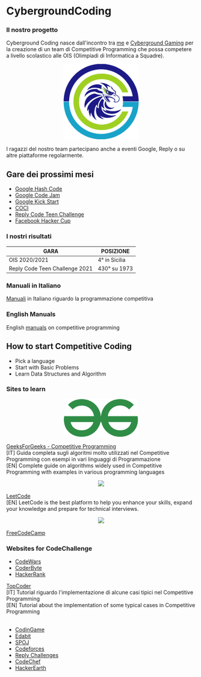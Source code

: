 # CybergroundCoding

### Il nostro progetto
Cyberground Coding nasce dall'incontro tra [me](https://fralabi.github.io/) e [Cyberground Gaming](https://www.facebook.com/Cybergroundgaming) per la creazione di un team di Competitive Programming che possa competere a livello scolastico alle OIS (Olimpiadi di Informatica a Squadre).

<p align="center">
<img src="https://github.com/fralabi/images/blob/main/Cyberground.png" alt="Logo Cyberground Gaming" height="200" width="200"/>
</p>

I ragazzi del nostro team partecipano anche a eventi Google, Reply o su altre piattaforme regolarmente.

## Gare dei prossimi mesi
- [Google Hash Code](https://codingcompetitions.withgoogle.com/hashcode)
- [Google Code Jam](https://codingcompetitions.withgoogle.com/codejam)
- [Google Kick Start](https://codingcompetitions.withgoogle.com/kickstart)
- [COCI](https://hsin.hr/coci/)
- [Reply Code Teen Challenge](https://challenges.reply.com/tamtamy/challenges/category/coding_teen)
- [Facebook Hacker Cup](https://www.facebook.com/codingcompetitions/hacker-cup/)

### I nostri risultati
GARA | POSIZIONE 
-----|----------
OIS 2020/2021 | 4° in Sicilia
Reply Code Teen Challenge 2021 | 430° su 1973

### Manuali in Italiano
[Manuali](https://github.com/fralabi/CybergroundCoding/tree/main/ManualiItaliano) in Italiano riguardo la programmazione competitiva

### English Manuals
English [manuals](https://github.com/fralabi/CybergroundCoding/tree/main/ManualiInglese) on competitive programming

## How to start Competitive Coding
- Pick a language
- Start with Basic Problems
- Learn Data Structures and Algorithm

### Sites to learn

<p align="center">
<img src="https://github.com/fralabi/images/blob/main/1200px-GeeksforGeeks.svg.png" height="100" weight="100" style="align:center">
</p>

[GeeksForGeeks - Competitive Programming](https://www.geeksforgeeks.org/competitive-programming-a-complete-guide/)<br>
[IT] Guida completa sugli algoritmi molto utilizzati nel Competitive Programming con esempi in vari linguaggi di Programmazione<br>
[EN] Complete guide on algorithms widely used in Competitive Programming with examples in various programming languages<br>

<p align="center">
<img src="https://leetcode.com/static/images/LeetCode_logo_rvs.png" height="100" weight="100" style="align:center">
</p>

[LeetCode](https://leetcode.com/)<br>
[EN] LeetCode is the best platform to help you enhance your skills, expand your knowledge and prepare for technical interviews. <br>

<p align="center">
<img src="https://upload.wikimedia.org/wikipedia/commons/3/39/FreeCodeCamp_logo.png" height="100" weight="100" style="align:center">
</p>

[FreeCodeCamp](https://www.freecodecamp.org/learn/)<br>

### Websites for CodeChallenge
- [CodeWars](https://www.codewars.com/)
- [CoderByte](https://www.coderbyte.com/)
- [HackerRank](https://www.hackerrank.com/)

[TopCoder](https://www.topcoder.com/community/competitive-programming/tutorials/)<br>
[IT] Tutorial riguardo l'implementazione di alcune casi tipici nel Competitive Programming<br>
[EN] Tutorial about the implementation of some typical cases in Competitive Programming<br><br>

- [CodinGame](https://www.codingame.com/)
- [Edabit](https://edabit.com/)
- [SPOJ](https://www.spoj.com/)
- [Codeforces](https://codeforces.com/)
- [Reply Challenges](https://challenges.reply.com/tamtamy/home.action)
- [CodeChef](https://www.codechef.com/)
- [HackerEarth](https://www.hackerearth.com/)
